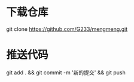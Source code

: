# 下载仓库
git clone https://github.com/G233/mengmeng.git

# 推送代码
git add . &&  git commit -m '新的提交' && git push